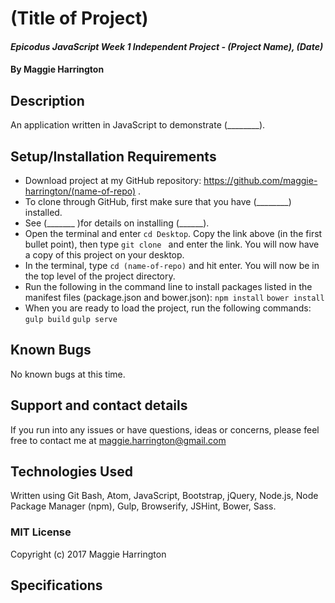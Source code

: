 
# (Title of Project)

#### _Epicodus JavaScript Week 1 Independent Project - (Project Name), (Date)_

#### By Maggie Harrington

## Description

An application written in JavaScript to demonstrate (________).

## Setup/Installation Requirements

* Download project at my GitHub repository: https://github.com/maggie-harrington/(name-of-repo) .
* To clone through GitHub, first make sure that you have (________) installed.
* See (_______ )for details on installing (______).
* Open the terminal and enter `cd Desktop`. Copy the link above (in the first bullet point), then type `git clone ` and enter the link. You will now have a copy of this project on your desktop.
* In the terminal, type `cd (name-of-repo)` and hit enter. You will now be in the top level of the project directory.
* Run the following in the command line to install packages listed in the manifest files (package.json and bower.json):
  `npm install`
  `bower install`
* When you are ready to load the project, run the following commands:
  `gulp build`
  `gulp serve`


## Known Bugs

No known bugs at this time.

## Support and contact details

If you run into any issues or have questions, ideas or concerns, please feel free to contact me at maggie.harrington@gmail.com

## Technologies Used

Written using Git Bash, Atom, JavaScript, Bootstrap, jQuery, Node.js, Node Package Manager (npm), Gulp, Browserify, JSHint, Bower, Sass.

### MIT License

Copyright (c) 2017 Maggie Harrington


## Specifications
